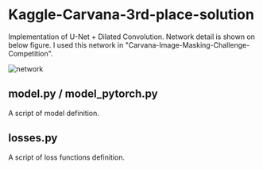 # Kaggle-Carvana-3rd-place-solution

Implementation of U-Net + Dilated Convolution. Network detail is shown on below figure.
I used this network in "Carvana-Image-Masking-Challenge-Competition".

![network](https://github.com/lyakaap/Kaggle-Carvana-3rd-place-solution/blob/master/network.png)

## model.py / model_pytorch.py
A script of model definition.

## losses.py
A script of loss functions definition.
